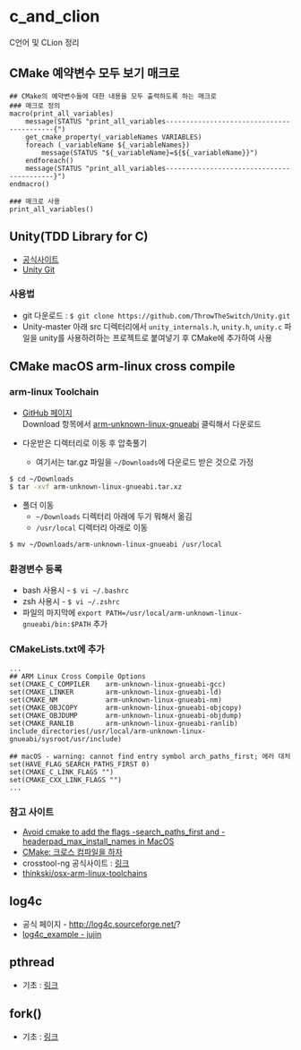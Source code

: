 # c_and_clion
C언어 및 CLion 정리

## CMake 예약변수 모두 보기 매크로
```text
## CMake의 예약변수들에 대한 내용을 모두 출력하도록 하는 매크로
### 매크로 정의
macro(print_all_variables)
    message(STATUS "print_all_variables------------------------------------------{")
    get_cmake_property(_variableNames VARIABLES)
    foreach (_variableName ${_variableNames})
        message(STATUS "${_variableName}=${${_variableName}}")
    endforeach()
    message(STATUS "print_all_variables------------------------------------------}")
endmacro()

### 매크로 사용
print_all_variables()
```

## Unity(TDD Library for C)
* [공식사이트](http://www.throwtheswitch.org/)
* [Unity Git](https://github.com/ThrowTheSwitch/Unity)

### 사용법
* git 다운로드 : `$ git clone https://github.com/ThrowTheSwitch/Unity.git`
* Unity-master 아래 src 디렉터리에서 `unity_internals.h`, `unity.h`, `unity.c` 파일을 unity를 사용하려하는 프로젝트로 붙여넣기 후 CMake에 추가하여 사용

## CMake macOS arm-linux cross compile
### arm-linux Toolchain  
* [GitHub 페이지](https://github.com/thinkski/osx-arm-linux-toolchains)   
Download 항목에서 [arm-unknown-linux-gnueabi](https://github.com/thinkski/osx-arm-linux-toolchains/releases/download/8.3.0/arm-unknown-linux-gnueabi.tar.xz) 클릭해서 다운로드

* 다운받은 디렉터리로 이동 후 압축풀기
    - 여기서는 tar.gz 파일을 `~/Downloads`에 다운로드 받은 것으로 가정
```bash
$ cd ~/Downloads
$ tar -xvf arm-unknown-linux-gnueabi.tar.xz
```
* 폴더 이동
    - `~/Downloads` 디렉터리 아래에 두기 뭐해서 옮김 
    - `/usr/local` 디렉터리 아래로 이동
```bash
$ mv ~/Downloads/arm-unknown-linux-gnueabi /usr/local
```

### 환경변수 등록
* bash 사용시 - `$ vi ~/.bashrc`
* zsh 사용시 - `$ vi ~/.zshrc`
* 파일의 마지막에 `export PATH=/usr/local/arm-unknown-linux-gnueabi/bin:$PATH` 추가

### CMakeLists.txt에 추가
```text
...
## ARM Linux Cross Compile Options
set(CMAKE_C_COMPILER    arm-unknown-linux-gnueabi-gcc)
set(CMAKE_LINKER        arm-unknown-linux-gnueabi-ld)
set(CMAKE_NM            arm-unknown-linux-gnueabi-nm)
set(CMAKE_OBJCOPY       arm-unknown-linux-gnueabi-objcopy)
set(CMAKE_OBJDUMP       arm-unknown-linux-gnueabi-objdump)
set(CMAKE_RANLIB        arm-unknown-linux-gnueabi-ranlib)
include_directories(/usr/local/arm-unknown-linux-gnueabi/sysroot/usr/include)

## macOS - warning: cannot find entry symbol arch_paths_first; 에러 대처
set(HAVE_FLAG_SEARCH_PATHS_FIRST 0)
set(CMAKE_C_LINK_FLAGS "")
set(CMAKE_CXX_LINK_FLAGS "")
...
```
### 참고 사이트
* [Avoid cmake to add the flags -search_paths_first and -headerpad_max_install_names in MacOS](https://stackoverflow.com/questions/54482519/avoid-cmake-to-add-the-flags-search-paths-first-and-headerpad-max-install-name)
* [CMake: 크로스 컴파일을 하자](https://codecooking.tistory.com/81)
* crosstool-ng 공식사이트 : [링크](https://crosstool-ng.github.io/)
* [thinkski/osx-arm-linux-toolchains](https://github.com/thinkski/osx-arm-linux-toolchains)

## log4c
* 공식 페이지 - http://log4c.sourceforge.net/?
* [log4c_example - jujin](https://github.com/JuJin1324/log4c_example)

## pthread
* 기초 : [링크](https://bitsoul.tistory.com/156?category=683199)

## fork()
* 기초 : [링크](https://thdev.net/176)
